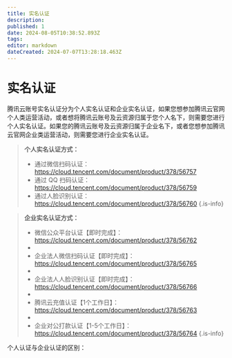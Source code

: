 ```yaml
---
title: 实名认证
description: 
published: 1
date: 2024-08-05T10:38:52.893Z
tags: 
editor: markdown
dateCreated: 2024-07-07T13:28:18.463Z
---
```


# 实名认证
腾讯云账号实名认证分为个人实名认证和企业实名认证，如果您想参加腾讯云官网个人类运营活动，或者想将腾讯云账号及云资源归属于您个人名下，则需要您进行个人实名认证。如果您的腾讯云账号及云资源归属于企业名下，或者您想参加腾讯云官网企业类运营活动，则需要您进行企业实名认证。

> **个人实名认证方式：**
> - 通过微信扫码认证：https://cloud.tencent.com/document/product/378/56757
> - 通过 QQ 扫码认证：https://cloud.tencent.com/document/product/378/56759
> - 通过人脸识别认证：https://cloud.tencent.com/document/product/378/56760
> {.is-info}
> 




> 
> **企业实名认证方式：**
> 
> - 微信公众平台认证【即时完成】：https://cloud.tencent.com/document/product/378/56762
> - 
> - 企业法人微信扫码认证【即时完成】：https://cloud.tencent.com/document/product/378/56765
> - 
> - 企业法人人脸识别认证【即时完成】：https://cloud.tencent.com/document/product/378/56766
> - 
> - 腾讯云充值认证【1个工作日】：https://cloud.tencent.com/document/product/378/56763
> - 
> - 企业对公打款认证【1-5个工作日】：https://cloud.tencent.com/document/product/378/56764
{.is-info}

个人认证与企业认证的区别：
